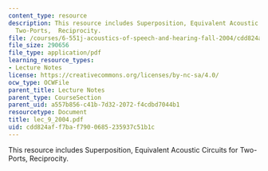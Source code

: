 ```yaml
---
content_type: resource
description: This resource includes Superposition, Equivalent Acoustic Circuits for
  Two-Ports,  Reciprocity.
file: /courses/6-551j-acoustics-of-speech-and-hearing-fall-2004/cdd824aff7baf7900685235937c51b1c_lec_9_2004.pdf
file_size: 290656
file_type: application/pdf
learning_resource_types:
- Lecture Notes
license: https://creativecommons.org/licenses/by-nc-sa/4.0/
ocw_type: OCWFile
parent_title: Lecture Notes
parent_type: CourseSection
parent_uid: a557b856-c41b-7d32-2072-f4cdbd7044b1
resourcetype: Document
title: lec_9_2004.pdf
uid: cdd824af-f7ba-f790-0685-235937c51b1c
---
```

This resource includes Superposition, Equivalent Acoustic Circuits for Two-Ports,  Reciprocity.